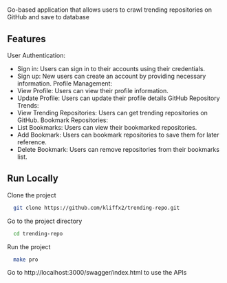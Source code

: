 
# 

Go-based application that allows users to crawl trending repositories on GitHub and save to database

## Features

User Authentication:
- Sign in: Users can sign in to their accounts using their credentials.
- Sign up: New users can create an account by providing necessary information.
Profile Management:
- View Profile: Users can view their profile information.
- Update Profile: Users can update their profile details
GitHub Repository Trends:
- View Trending Repositories: Users can get trending repositories on GitHub.
Bookmark Repositories:
- List Bookmarks: Users can view their bookmarked repositories.
- Add Bookmark: Users can bookmark repositories to save them for later reference.
- Delete Bookmark: Users can remove repositories from their bookmarks list.


## Run Locally

Clone the project

```bash
  git clone https://github.com/kliffx2/trending-repo.git
```

Go to the project directory

```bash
  cd trending-repo
```

Run the project
```bash
  make pro
```

Go to http://localhost:3000/swagger/index.html to use the APIs
